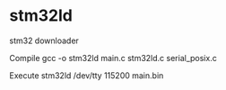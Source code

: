 stm32ld
=======

stm32 downloader

Compile
gcc -o stm32ld main.c stm32ld.c serial_posix.c

Execute
stm32ld /dev/tty 115200 main.bin

